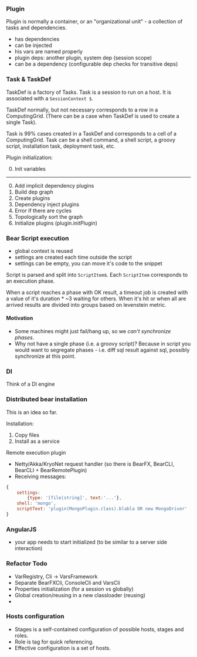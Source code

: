 ### Plugin

Plugin is normally a container, or an "organizational unit" - a collection of tasks and dependencies.

- has dependencies
- can be injected
- his vars are named properly
- plugin deps: another plugin, system dep (session scope)
- can be a dependency (configurable dep checks for transitive deps)

### Task & TaskDef

TaskDef is a factory of Tasks. Task is a session to run on a host. It is associated with a `SessionContext $`.

TaskDef normally, but not necessary corresponds to a row in a ComputingGrid. (There can be a case when TaskDef is used to create a single Task).

Task is 99% cases created in a TaskDef and corresponds to a cell of a ComputingGrid. Task can be a shell command, a shell script, a groovy script, installation task, deployment task, etc.

Plugin initialization:

0. Init variables

---

0. Add implicit dependency plugins
1. Build dep graph
2. Create plugins
3. Dependency inject plugins
2. Error if there are cycles
5. Topologically sort the graph
6. Initialize plugins (plugin.initPlugin)

### Bear Script execution

- global context is reused
- settings are created each time outside the script
- settings can be empty, you can move it's code to the snippet

Script is parsed and split into `ScriptItem`s. Each `ScriptItem` corresponds to an execution phase.

When a script reaches a phase with OK result, a timeout job is created with a value of it's duration * ~3 waiting for others. When it's hit or when all are arrived results are divided into groups based on levenstein metric.

#### Motivation

* Some machines might just fail/hang up, so we *can't synchronize phases*.
* Why not have a single phase (i.e. a groovy script)? Because in script you would want to segregate phases - i.e. diff sql result against sql, possibly synchronize at this point.

### DI

Think of a DI engine

### Distributed bear installation

This is an idea so far.

Installation:

1. Copy files
2. Install as a service

Remote execution plugin

- Netty/Akka/KryoNet request handler (so there is BearFX, BearCLI, BearCLI + BearRemotePlugin)
- Receiving messages:
```javascript
{
    settings:
        {type: '[file|string]', text:'...'},
    shell: 'mongo',
    scriptText: 'plugin(MongoPlugin.class).blabla OR new MongoDriver'
}
```

### AngularJS

- your app needs to start initialized (to be similar to a server side interaction)

### Refactor Todo

- VarRegistry, Cli -> VarsFramework
- Separate BearFXCli, ConsoleCli and VarsCli
- Properties initialization (for a session vs globally)
- Global creation/reusing in a new classloader (reusing)
-

### Hosts configuration

- Stages is a self-contained configuration of possible hosts, stages and roles.
- Role is tag for quick referencing.
- Effective configuration is a set of hosts.
